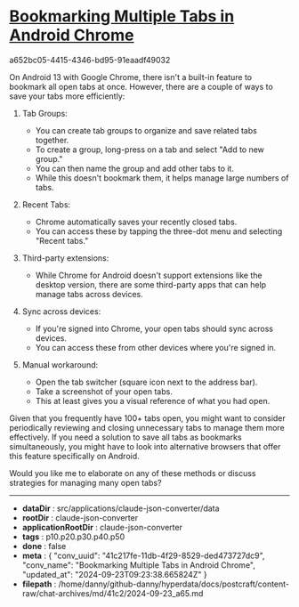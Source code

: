 # [Bookmarking Multiple Tabs in Android Chrome](https://claude.ai/chat/41c217fe-11db-4f29-8529-ded473727dc9)

a652bc05-4415-4346-bd95-91eaadf49032

 On Android 13 with Google Chrome, there isn't a built-in feature to bookmark all open tabs at once. However, there are a couple of ways to save your tabs more efficiently:

1. Tab Groups:
   - You can create tab groups to organize and save related tabs together.
   - To create a group, long-press on a tab and select "Add to new group."
   - You can then name the group and add other tabs to it.
   - While this doesn't bookmark them, it helps manage large numbers of tabs.

2. Recent Tabs:
   - Chrome automatically saves your recently closed tabs.
   - You can access these by tapping the three-dot menu and selecting "Recent tabs."

3. Third-party extensions:
   - While Chrome for Android doesn't support extensions like the desktop version, there are some third-party apps that can help manage tabs across devices.

4. Sync across devices:
   - If you're signed into Chrome, your open tabs should sync across devices.
   - You can access these from other devices where you're signed in.

5. Manual workaround:
   - Open the tab switcher (square icon next to the address bar).
   - Take a screenshot of your open tabs.
   - This at least gives you a visual reference of what you had open.

Given that you frequently have 100+ tabs open, you might want to consider periodically reviewing and closing unnecessary tabs to manage them more effectively. If you need a solution to save all tabs as bookmarks simultaneously, you might have to look into alternative browsers that offer this feature specifically on Android.

Would you like me to elaborate on any of these methods or discuss strategies for managing many open tabs?

---

* **dataDir** : src/applications/claude-json-converter/data
* **rootDir** : claude-json-converter
* **applicationRootDir** : claude-json-converter
* **tags** : p10.p20.p30.p40.p50
* **done** : false
* **meta** : {
  "conv_uuid": "41c217fe-11db-4f29-8529-ded473727dc9",
  "conv_name": "Bookmarking Multiple Tabs in Android Chrome",
  "updated_at": "2024-09-23T09:23:38.665824Z"
}
* **filepath** : /home/danny/github-danny/hyperdata/docs/postcraft/content-raw/chat-archives/md/41c2/2024-09-23_a65.md